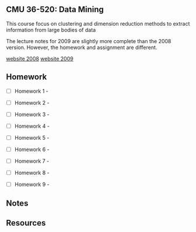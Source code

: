 ## CMU 36-520: Data Mining

This course focus on clustering and dimension reduction methods 
to extract information from large bodies of data


The lecture notes for 2009 are slightly more complete than the 2008 
version. However, the homework and assignment are different.

[website 2008](https://www.stat.cmu.edu/~cshalizi/350/2008/)
[website 2009](https://www.stat.cmu.edu/~cshalizi/350/)

## Homework

- [ ] Homework 1 -
- [ ] Homework 2 -
- [ ] Homework 3 -
- [ ] Homework 4 -
- [ ] Homework 5 -
- [ ] Homework 6 -
- [ ] Homework 7 -
- [ ] Homework 8 -
- [ ] Homework 9 -


## Notes



## Resources
